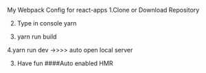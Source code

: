 
My Webpack Config for react-apps
1.Clone or Download Repository


2. Type in console yarn

3. yarn run build

4.yarn run dev   ->>>> auto open local server


3. Have fun ####Auto enabled HMR
